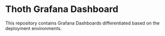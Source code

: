 # Thoth Grafana Dashboard

This repository contains Grafana Dashboards differentiated based on the deployment environments.
